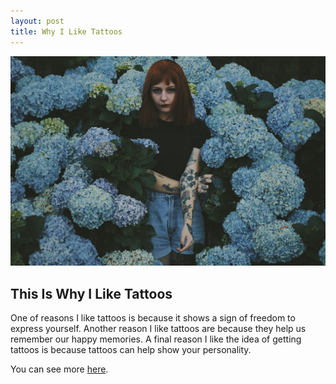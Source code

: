 ```yaml
---
layout: post
title: Why I Like Tattoos
---
```


![tattoo](/images/tatt2.jpg)


## This Is Why I Like Tattoos

 One of reasons I like tattoos is because it shows a sign of freedom to express yourself.
 Another reason I like tattoos are because they help us remember our happy memories.
 A final reason I like the idea of getting tattoos is because tattoos can help show your personality.  

You can see more [here](https://tattooartistmagazine.com/).
